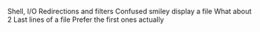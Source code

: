 Shell, I/O Redirections and filters
 Confused smiley
display a file
What about 2
Last lines of a file
Prefer the first ones actually
